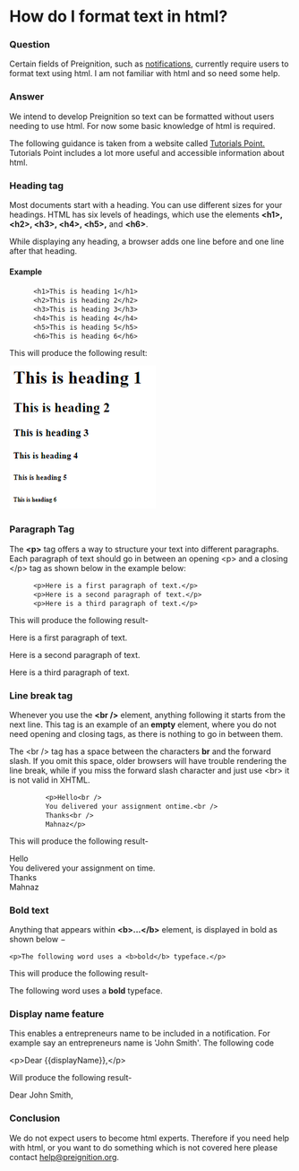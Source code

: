 # How do I format text in html?

### Question

Certain fields of Preignition, such as [notifications](https://program-user-docs.preignition.org/\~/edit/drafts/-LFWwbAsAH6jKOL1M1X\_/users-program-and-advanced/portfolio/resources/notifications), currently require users to format text using html.  I am not familiar with html and so need some help.

### Answer

We intend to develop Preignition so text can be formatted without users needing to use html.  For now some basic knowledge of html is required.

The following guidance is taken from a website called [Tutorials Point.](https://www.tutorialspoint.com/html/html\_basic\_tags.htm)  Tutorials Point includes a lot more useful and accessible information about html. &#x20;

### Heading tag

Most documents start with a heading. You can use different sizes for your headings. HTML has six levels of headings, which use the elements **\<h1>, \<h2>, \<h3>, \<h4>, \<h5>,** and **\<h6>**.&#x20;

While displaying any heading, a browser adds one line before and one line after that heading.

#### Example

```
      <h1>This is heading 1</h1>
      <h2>This is heading 2</h2>
      <h3>This is heading 3</h3>
      <h4>This is heading 4</h4>
      <h5>This is heading 5</h5>
      <h6>This is heading 6</h6>  
```

This will produce the following result:

![](<../../.gitbook/assets/image (138).png>)

### Paragraph Tag

The **\<p>** tag offers a way to structure your text into different paragraphs. Each paragraph of text should go in between an opening \<p> and a closing \</p> tag as shown below in the example below:



```
      <p>Here is a first paragraph of text.</p>
      <p>Here is a second paragraph of text.</p>
      <p>Here is a third paragraph of text.</p>
```

&#x20;This will produce the following result-

Here is a first paragraph of text.

Here is a second paragraph of text.

Here is a third paragraph of text.

### Line break tag

Whenever you use the **\<br />** element, anything following it starts from the next line. This tag is an example of an **empty** element, where you do not need opening and closing tags, as there is nothing to go in between them.

The \<br /> tag has a space between the characters **br** and the forward slash. If you omit this space, older browsers will have trouble rendering the line break, while if you miss the forward slash character and just use \<br> it is not valid in XHTML.

```
         <p>Hello<br />
         You delivered your assignment ontime.<br />
         Thanks<br />
         Mahnaz</p>
```

This will produce the following result-

Hello\
You delivered your assignment on time.\
Thanks\
Mahnaz

### Bold text

Anything that appears within **\<b>...\</b>** element, is displayed in bold as shown below −

```
<p>The following word uses a <b>bold</b> typeface.</p>
```

This will produce the following result-

The following word uses a **bold** typeface.

### Display name feature

This enables a entrepreneurs name to be included in a notification.  For example say an entrepreneurs name is 'John Smith'.  The following code

\<p>Dear {{displayName}},\</p>

Will produce the following result-

Dear John Smith,

### Conclusion

We do not expect users to become html experts.  Therefore if you need help with html, or you want to do something which is not covered here please contact help@preignition.org.
